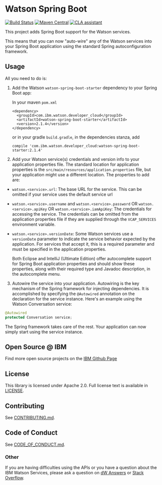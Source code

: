 # Watson Spring Boot

[![Build Status](https://travis-ci.org/watson-developer-cloud/spring-boot-starter.svg?branch=master)](https://travis-ci.org/watson-developer-cloud/spring-boot-starter)
[![Maven Central](https://maven-badges.herokuapp.com/maven-central/com.ibm.watson.developer_cloud/watson-spring-boot-starter/badge.svg)](https://maven-badges.herokuapp.com/maven-central/com.ibm.watson.developer_cloud/watson-spring-boot-starter)
[![CLA assistant](https://cla-assistant.io/readme/badge/watson-developer-cloud/spring-boot-starter)](https://cla-assistant.io/watson-developer-cloud/spring-boot-starter)

This project adds Spring Boot support for the Watson services.

This means that you can now "auto-wire" any of the Watson services into your Spring Boot application
using the standard Spring autoconfiguration framework.

## Usage

All you need to do is:

1. Add the Watson `watson-spring-boot-starter` dependency to your Spring Boot app:

    In your maven `pom.xml`
    ```
    <dependency>
      <groupId>com.ibm.watson.developer_cloud</groupId>
      <artifactId>watson-spring-boot-starter</artifactId>
      <version>2.1.4</version>
    </dependency>
    ```

    or in your gradle `build.gradle`, in the dependencies stanza, add
    ```
    compile 'com.ibm.watson.developer_cloud:watson-spring-boot-starter:2.1.4'
    ```

2. Add your Watson service(s) credentials and version info to your application
properties file.  The standard location for application properties is the
`src/main/resources/application.properties` file, but your application might
use a different location. The properties to add are:

  - `watson.<service>.url`: The base URL for the service.  This can be omitted if your
  service uses the default service url
  - `watson.<service>.username` and `watson.<service>.password` OR `watson.<service>.apiKey` OR `watson.<service>.iamApiKey`:
  The credentials for accessing the service.
  The credentials can be omitted from the application properties file if they are
  supplied through the `VCAP_SERVICES` environment variable.
  - `watson.<service>.versionDate`: Some Watson services use a `versionDate` parameter to
  indicate the service behavior expected by the application.  For services that accept it,
  this is a required parameter and must be specified in the application properties.

    Both Eclipse and IntelliJ (Ultimate Edition) offer autocomplete support for
    Spring Boot application properties and should show these properties, along with
    their required type and Javadoc description, in the autocomplete menu.

3. Autowire the service into your application. Autowiring is the key mechanism of the
Spring framework for injecting dependencies.  It is accomplished by specifying the
`@Autowired` annotation on the declaration for the service instance.
Here's an example using the Watson Conversation service:
  ```java
  @Autowired
  protected Conversation service;
  ```

The Spring framework takes care of the rest.  Your application can now simply start
using the service instance.

## Open Source @ IBM

Find more open source projects on the [IBM Github Page](http://ibm.github.io/)

## License

This library is licensed under Apache 2.0. Full license text is
available in [LICENSE](LICENSE).

## Contributing

See [CONTRIBUTING.md](.github/CONTRIBUTING.md).

## Code of Conduct

See [CODE_OF_CONDUCT.md](.github/CODE_OF_CONDUCT.md).

### Other

If you are having difficulties using the APIs or you have a question about the IBM
Watson Services, please ask a question on
[dW Answers](https://developer.ibm.com/answers/questions/ask/?topics=watson)
or [Stack Overflow](http://stackoverflow.com/questions/ask?tags=ibm-watson).
